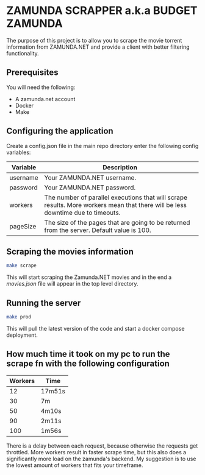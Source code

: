 # ZAMUNDA SCRAPPER a.k.a BUDGET ZAMUNDA

The purpose of this project is to allow you to scrape the movie torrent information from ZAMUNDA.NET and provide a client with better filtering functionality.

## Prerequisites

You will need the following:

- A zamunda.net account
- Docker
- Make

## Configuring the application

Create a config.json file in the main repo directory enter the following config variables:

| Variable | Description                                                                                                                     |
| -------- | ------------------------------------------------------------------------------------------------------------------------------- |
| username | Your ZAMUNDA.NET username.                                                                                                      |
| password | Your ZAMUNDA.NET password.                                                                                                      |
| workers  | The number of parallel executions that will scrape results. More workers mean that there will be less downtime due to timeouts. |
| pageSize | The size of the pages that are going to be returned from the server. Default value is 100.                                      |

## Scraping the movies information

```sh
make scrape
```

This will start scraping the Zamunda.NET movies and in the end a _movies.json_ file will appear in the top level directory.

## Running the server

```sh
make prod
```

This will pull the latest version of the code and start a docker compose deployment.

## How much time it took on my pc to run the scrape fn with the following configuration

| Workers | Time   |
| ------- | ------ |
| 12      | 17m51s |
| 30      | 7m     |
| 50      | 4m10s  |
| 90      | 2m11s  |
| 100     | 1m56s  |

There is a delay between each request, because otherwise the requests get throttled. More workers result in faster scrape time, but this also does a significantly more load on the zamunda's backend. My suggestion is to use the lowest amount of workers that fits your timeframe.
